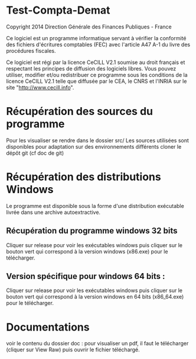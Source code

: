 Test-Compta-Demat
=================

Copyright 2014 Direction Générale des Finances Publiques - France

Ce logiciel est un programme informatique servant à vérifier la conformité des fichiers d'écritures comptables (FEC) avec l'article A47 A-1 du livre des procédures fiscales. 

Ce logiciel est régi par la licence CeCILL V2.1 soumise au droit français et
respectant les principes de diffusion des logiciels libres. Vous pouvez
utiliser, modifier et/ou redistribuer ce programme sous les conditions
de la licence CeCILL V2.1 telle que diffusée par le CEA, le CNRS et l'INRIA 
sur le site "http://www.cecill.info".

Récupération des sources du programme
=====================================
Pour les visualiser se rendre dans le dossier src/
Les sources utilisées sont disponibles pour adaptation sur des environnements différents
cloner le dépôt git (cf doc de git)

Récupération des distributions Windows
=====================================
Le programme est disponible sous la forme d'une distribution exécutable livrée dans une archive autoextractive.

Récupération du programme windows 32 bits
-----------------------------------------------------------
Cliquer sur release pour voir les exécutables windows
puis cliquer sur le bouton vert qui correspond à la version windows (x86.exe) pour le télécharger.

Version spécifique pour windows 64 bits :
------------------------------------------
Cliquer sur release pour voir les exécutables windows
puis cliquer sur le bouton vert qui correspond à la version windows en 64 bits (x86_64.exe) pour le télécharger.

Documentations
============
voir le contenu du dossier doc :
pour visualiser un pdf, il faut le télécharger (cliquer sur View Raw) puis ouvrir le fichier téléchargé.


